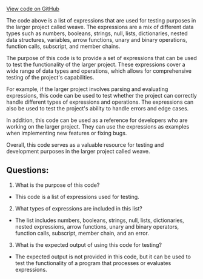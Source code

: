 [View code on GitHub](https://github.com/wandb/weave/weave-js/src/core/language/js/parser/expressions.ts)

The code above is a list of expressions that are used for testing purposes in the larger project called weave. The expressions are a mix of different data types such as numbers, booleans, strings, null, lists, dictionaries, nested data structures, variables, arrow functions, unary and binary operations, function calls, subscript, and member chains. 

The purpose of this code is to provide a set of expressions that can be used to test the functionality of the larger project. These expressions cover a wide range of data types and operations, which allows for comprehensive testing of the project's capabilities. 

For example, if the larger project involves parsing and evaluating expressions, this code can be used to test whether the project can correctly handle different types of expressions and operations. The expressions can also be used to test the project's ability to handle errors and edge cases. 

In addition, this code can be used as a reference for developers who are working on the larger project. They can use the expressions as examples when implementing new features or fixing bugs. 

Overall, this code serves as a valuable resource for testing and development purposes in the larger project called weave.
## Questions: 
 1. What is the purpose of this code? 
- This code is a list of expressions used for testing.

2. What types of expressions are included in this list? 
- The list includes numbers, booleans, strings, null, lists, dictionaries, nested expressions, arrow functions, unary and binary operators, function calls, subscript, member chain, and an error.

3. What is the expected output of using this code for testing? 
- The expected output is not provided in this code, but it can be used to test the functionality of a program that processes or evaluates expressions.